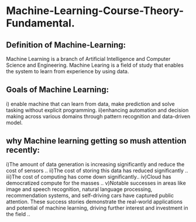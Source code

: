 # Machine-Learning-Course-Theory-Fundamental.
## Definition of Machine-Learning:
Machine Learning is a branch of Artificial Intelligence and Computer Science and Engineering.
Machine Learing is a field of study that enables the system to learn from experience by using data.


## Goals of Machine Learning:
i) enable machine that can learn from data, make prediction and solve tasking without explicit programming.
ii)enhancing automation and decision making across various domains through pattern recognition and data-driven model.

## why Machine learning getting so mush attention recently:

i)The amount of data generation is increasing significantly and reduce the cost of sensors ..
ii)The cost of storing this data has reduced significantly ..
iii)The cost of computing has come down significantly..
iv)Cloud has democratized compute for the masses ..
v)Notable successes in areas like image and speech recognition, natural language processing, recommendation systems, and self-driving cars have captured public attention. These success stories demonstrate the real-world applications and potential of machine learning, driving further interest and investment in the field ..

